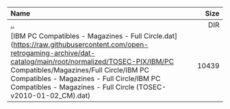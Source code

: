 |Name|Size|
|:---|---:|
|[..](../index.html)|DIR|
|[IBM PC Compatibles - Magazines - Full Circle.dat](https://raw.githubusercontent.com/open-retrogaming-archive/dat-catalog/main/root/normalized/TOSEC-PIX/IBM/PC Compatibles/Magazines/Full Circle/IBM PC Compatibles - Magazines - Full Circle/IBM PC Compatibles - Magazines - Full Circle (TOSEC-v2010-01-02_CM).dat)|10439|
